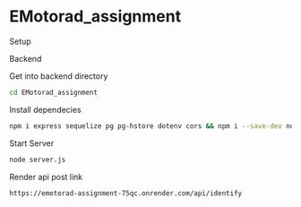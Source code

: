 # EMotorad_assignment

Setup

Backend

Get into backend directory

```bash
cd EMotorad_assignment
```
Install dependecies

```bash
npm i express sequelize pg pg-hstore dotenv cors && npm i --save-dev nodemon
```
Start Server

```bash
node server.js
```

Render api post link

```bash
https://emotorad-assignment-75qc.onrender.com/api/identify
```